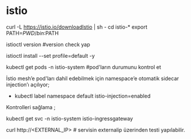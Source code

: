 # istio

curl -L https://istio.io/downloadIstio | sh -
cd istio-*
export PATH=$PWD/bin:$PATH

istioctl version #version check yap

istioctl install --set profile=default -y

kubectl get pods -n istio-system #pod'ların durumunu kontrol et

İstio mesh’e pod'ları dahil edebilmek için namespace’e otomatik sidecar injection’ı açılıyor;
- kubectl label namespace default istio-injection=enabled

Kontrolleri sağlama ;

kubectl get svc -n istio-system istio-ingressgateway

curl http://<EXTERNAL_IP> # servisin externalip üzerinden testi yapılabilir.
